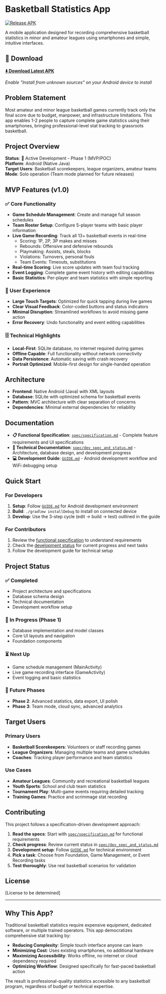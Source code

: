 # Basketball Statistics App

[![Release APK](https://github.com/amichai-bd/mobile_basketball_scorekeeper/workflows/Release%20APK/badge.svg)](https://github.com/amichai-bd/mobile_basketball_scorekeeper/actions)

A mobile application designed for recording comprehensive basketball statistics in minor and amateur leagues using smartphones and simple, intuitive interfaces.

## 📱 Download

**[⬇️ Download Latest APK](https://github.com/amichai-bd/mobile_basketball_scorekeeper/releases/latest)**

*Enable "Install from unknown sources" on your Android device to install*

## Problem Statement

Most amateur and minor league basketball games currently track only the final score due to budget, manpower, and infrastructure limitations. This app enables 1-2 people to capture complete game statistics using their smartphones, bringing professional-level stat tracking to grassroots basketball.

## Project Overview

**Status**: 🚧 Active Development - Phase 1 (MVP/POC)  
**Platform**: Android (Native Java)  
**Target Users**: Basketball scorekeepers, league organizers, amateur teams  
**Mode**: Solo operation (Team mode planned for future releases)

## MVP Features (v1.0)

### ✅ Core Functionality
- **Game Schedule Management**: Create and manage full season schedules
- **Team Roster Setup**: Configure 5-player teams with basic player information
- **Live Game Recording**: Track all 13+ basketball events in real-time
  - Scoring: 1P, 2P, 3P makes and misses
  - Rebounds: Offensive and defensive rebounds  
  - Playmaking: Assists, steals, blocks
  - Violations: Turnovers, personal fouls
  - Team Events: Timeouts, substitutions
- **Real-time Scoring**: Live score updates with team foul tracking
- **Event Logging**: Complete game event history with editing capabilities
- **Basic Statistics**: Per-player and team statistics with simple reporting

### 📱 User Experience
- **Large Touch Targets**: Optimized for quick tapping during live games
- **Clear Visual Feedback**: Color-coded buttons and status indicators
- **Minimal Disruption**: Streamlined workflows to avoid missing game action
- **Error Recovery**: Undo functionality and event editing capabilities

### 🗄️ Technical Highlights
- **Local-First**: SQLite database, no internet required during games
- **Offline Capable**: Full functionality without network connectivity
- **Data Persistence**: Automatic saving with crash recovery
- **Portrait Optimized**: Mobile-first design for single-handed operation

## Architecture

- **Frontend**: Native Android (Java) with XML layouts
- **Database**: SQLite with optimized schema for basketball events
- **Pattern**: MVC architecture with clear separation of concerns
- **Dependencies**: Minimal external dependencies for reliability

## Documentation

- **📋 Functional Specification**: [`spec/specification.md`](spec/specification.md) - Complete feature requirements and UI specifications
- **🔧 Technical Documentation**: [`spec/dev_spec_and_status.md`](spec/dev_spec_and_status.md) - Architecture, database design, and development progress
- **💻 Development Guide**: [`GUIDE.md`](GUIDE.md) - Android development workflow and WiFi debugging setup

## Quick Start

### For Developers
1. **Setup**: Follow [`GUIDE.md`](GUIDE.md) for Android development environment
2. **Build**: `./gradlew installDebug` to install on connected device
3. **Develop**: Use the 3-step cycle (edit → build → test) outlined in the guide

### For Contributors
1. Review the [functional specification](spec/specification.md) to understand requirements
2. Check the [development status](spec/dev_spec_and_status.md) for current progress and next tasks
3. Follow the development guide for technical setup

## Project Status

### ✅ Completed
- Project architecture and specifications
- Database schema design
- Technical documentation
- Development workflow setup

### 🚧 In Progress (Phase 1)
- Database implementation and model classes
- Core UI layouts and navigation
- Foundation components

### ⏳ Next Up
- Game schedule management (MainActivity)
- Live game recording interface (GameActivity)
- Event logging and basic statistics

### 🎯 Future Phases
- **Phase 2**: Advanced statistics, data export, UI polish
- **Phase 3**: Team mode, cloud sync, advanced analytics

## Target Users

### Primary Users
- **Basketball Scorekeepers**: Volunteers or staff recording games
- **League Organizers**: Managing multiple teams and game schedules
- **Coaches**: Tracking player performance and team statistics

### Use Cases
- **Amateur Leagues**: Community and recreational basketball leagues
- **Youth Sports**: School and club team statistics
- **Tournament Play**: Multi-game events requiring detailed tracking
- **Training Games**: Practice and scrimmage stat recording

## Contributing

This project follows a specification-driven development approach:

1. **Read the specs**: Start with [`spec/specification.md`](spec/specification.md) for functional requirements
2. **Check progress**: Review current status in [`spec/dev_spec_and_status.md`](spec/dev_spec_and_status.md)
3. **Development setup**: Follow [`GUIDE.md`](GUIDE.md) for technical environment
4. **Pick a task**: Choose from Foundation, Game Management, or Event Recording tasks
5. **Test thoroughly**: Use real basketball scenarios for validation

## License

[License to be determined]

---

## Why This App?

Traditional basketball statistics require expensive equipment, dedicated software, or multiple trained operators. This app democratizes comprehensive stat tracking by:

- **Reducing Complexity**: Simple touch interface anyone can learn
- **Minimizing Cost**: Uses existing smartphones, no additional hardware
- **Maximizing Accessibility**: Works offline, no internet or cloud dependency required
- **Optimizing Workflow**: Designed specifically for fast-paced basketball action

The result is professional-quality statistics accessible to any basketball program, regardless of budget or technical expertise.
